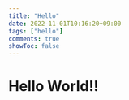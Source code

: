 ```yaml
---
title: "Hello"
date: 2022-11-01T10:16:20+09:00
tags: ["hello"]
comments: true
showToc: false
---
```

# Hello World!!
